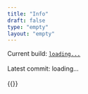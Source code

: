 ```yaml
---
title: "Info"
draft: false
type: "empty"
layout: "empty"
---
```


Current build: <a href="" id="commit-link"><code><span id="build-number">loading...</span></code></a> \
\
Latest commit: <span id="latest-commit">loading...</span> \
\
{{<version>}}




<script src="/js/info.js"></script>
